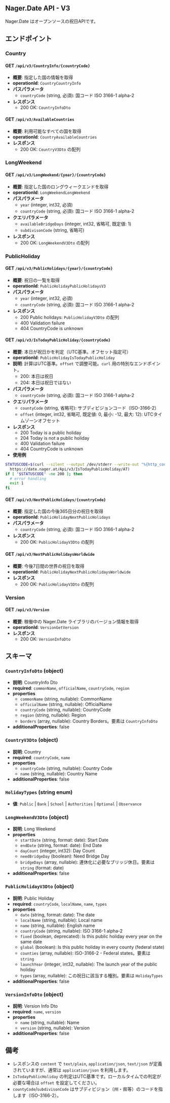 ## Nager.Date API - V3
Nager.Date はオープンソースの祝日APIです。

## エンドポイント

### Country

#### GET `/api/v3/CountryInfo/{countryCode}`
- **概要**: 指定した国の情報を取得
- **operationId**: `CountryCountryInfo`
- **パスパラメータ**
  - `countryCode` (string, 必須): 国コード ISO 3166-1 alpha-2
- **レスポンス**
  - 200 OK: `CountryInfoDto`

#### GET `/api/v3/AvailableCountries`
- **概要**: 利用可能なすべての国を取得
- **operationId**: `CountryAvailableCountries`
- **レスポンス**
  - 200 OK: `CountryV3Dto` の配列

### LongWeekend

#### GET `/api/v3/LongWeekend/{year}/{countryCode}`
- **概要**: 指定した国のロングウィークエンドを取得
- **operationId**: `LongWeekendLongWeekend`
- **パスパラメータ**
  - `year` (integer, int32, 必須)
  - `countryCode` (string, 必須): 国コード ISO 3166-1 alpha-2
- **クエリパラメータ**
  - `availableBridgeDays` (integer, int32, 省略可, 既定値: 1)
  - `subdivisonCode` (string, 省略可)
- **レスポンス**
  - 200 OK: `LongWeekendV3Dto` の配列

### PublicHoliday

#### GET `/api/v3/PublicHolidays/{year}/{countryCode}`
- **概要**: 祝日の一覧を取得
- **operationId**: `PublicHolidayPublicHolidaysV3`
- **パスパラメータ**
  - `year` (integer, int32, 必須)
  - `countryCode` (string, 必須): 国コード ISO 3166-1 alpha-2
- **レスポンス**
  - 200 Public holidays: `PublicHolidayV3Dto` の配列
  - 400 Validation failure
  - 404 CountryCode is unknown

#### GET `/api/v3/IsTodayPublicHoliday/{countryCode}`
- **概要**: 本日が祝日かを判定（UTC基準。オフセット指定可）
- **operationId**: `PublicHolidayIsTodayPublicHoliday`
- **説明**: 計算はUTC基準。`offset` で調整可能。`curl` 用の特別なエンドポイント。
  - 200: 本日は祝日
  - 204: 本日は祝日ではない
- **パスパラメータ**
  - `countryCode` (string, 必須): 国コード ISO 3166-1 alpha-2
- **クエリパラメータ**
  - `countyCode` (string, 省略可): サブディビジョンコード（ISO-3166-2）
  - `offset` (integer, int32, 省略可, 既定値: 0, 最小: -12, 最大: 12): UTCタイムゾーンオフセット
- **レスポンス**
  - 200 Today is a public holiday
  - 204 Today is not a public holiday
  - 400 Validation failure
  - 404 CountryCode is unknown
- **使用例**
```bash
STATUSCODE=$(curl --silent --output /dev/stderr --write-out "%{http_code}" \
  https://date.nager.at/Api/v3/IsTodayPublicHoliday/AT)
if [ "$STATUSCODE" -ne 200 ]; then
  # error handling
  exit 1
fi
```

#### GET `/api/v3/NextPublicHolidays/{countryCode}`
- **概要**: 指定した国の今後365日分の祝日を取得
- **operationId**: `PublicHolidayNextPublicHolidays`
- **パスパラメータ**
  - `countryCode` (string, 必須): 国コード ISO 3166-1 alpha-2
- **レスポンス**
  - 200 OK: `PublicHolidayV3Dto` の配列

#### GET `/api/v3/NextPublicHolidaysWorldwide`
- **概要**: 今後7日間の世界の祝日を取得
- **operationId**: `PublicHolidayNextPublicHolidaysWorldwide`
- **レスポンス**
  - 200 OK: `PublicHolidayV3Dto` の配列

### Version

#### GET `/api/v3/Version`
- **概要**: 稼働中の Nager.Date ライブラリのバージョン情報を取得
- **operationId**: `VersionGetVersion`
- **レスポンス**
  - 200 OK: `VersionInfoDto`

## スキーマ

### `CountryInfoDto` (object)
- **説明**: CountryInfo Dto
- **required**: `commonName`, `officialName`, `countryCode`, `region`
- **properties**
  - `commonName` (string, nullable): CommonName
  - `officialName` (string, nullable): OfficialName
  - `countryCode` (string, nullable): CountryCode
  - `region` (string, nullable): Region
  - `borders` (array, nullable): Country Borders。要素は `CountryInfoDto`
- **additionalProperties**: false

### `CountryV3Dto` (object)
- **説明**: Country
- **required**: `countryCode`, `name`
- **properties**
  - `countryCode` (string, nullable): Country Code
  - `name` (string, nullable): Country Name
- **additionalProperties**: false

### `HolidayTypes` (string enum)
- **値**: `Public` | `Bank` | `School` | `Authorities` | `Optional` | `Observance`

### `LongWeekendV3Dto` (object)
- **説明**: Long Weekend
- **properties**
  - `startDate` (string, format: date): Start Date
  - `endDate` (string, format: date): End Date
  - `dayCount` (integer, int32): Day Count
  - `needBridgeDay` (boolean): Need Bridge Day
  - `bridgeDays` (array, nullable): 連休化に必要なブリッジ休日。要素は `string` (format: date)
- **additionalProperties**: false

### `PublicHolidayV3Dto` (object)
- **説明**: Public Holiday
- **required**: `countryCode`, `localName`, `name`, `types`
- **properties**
  - `date` (string, format: date): The date
  - `localName` (string, nullable): Local name
  - `name` (string, nullable): English name
  - `countryCode` (string, nullable): ISO 3166-1 alpha-2
  - `fixed` (boolean, deprecated): Is this public holiday every year on the same date
  - `global` (boolean): Is this public holiday in every county (federal state)
  - `counties` (array, nullable): ISO-3166-2 - Federal states。要素は `string`
  - `launchYear` (integer, int32, nullable): The launch year of the public holiday
  - `types` (array, nullable): この祝日に該当する種別。要素は `HolidayTypes`
- **additionalProperties**: false

### `VersionInfoDto` (object)
- **説明**: Version Info Dto
- **required**: `name`, `version`
- **properties**
  - `name` (string, nullable): Name
  - `version` (string, nullable): Version
- **additionalProperties**: false

## 備考
- レスポンスの `content` で `text/plain`, `application/json`, `text/json` が定義されていますが、通常は `application/json` を利用します。
- `IsTodayPublicHoliday` の判定はUTC基準です。ローカルタイムでの判定が必要な場合は `offset` を設定してください。
- `countyCode`/`subdivisonCode` はサブディビジョン（州・県等）のコードを指します（ISO-3166-2）。


